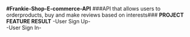**#Frankie-Shop-E-commerce-API**
###API that allows users to orderproducts, buy and make reviews based on interests###
**PROJECT FEATURE                 RESULT**
-User Sign Up-                         
-User Sign In-
